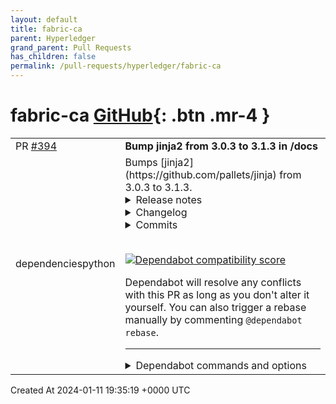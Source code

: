 ```yaml
---
layout: default
title: fabric-ca
parent: Hyperledger
grand_parent: Pull Requests
has_children: false
permalink: /pull-requests/hyperledger/fabric-ca
---
```


# fabric-ca <span class="fs-3 right-align">[GitHub](https://github.com/hyperledger/fabric-ca){: .btn .mr-4 }</span>


<div>
    <table>
        <tr>
            <td>
                PR <a href="https://github.com/hyperledger/fabric-ca/pull/394" class=".btn">#394</a>
            </td>
            <td>
                <b>
                    Bump jinja2 from 3.0.3 to 3.1.3 in /docs
                </b>
            </td>
        </tr>
        <tr>
            <td>
                <span class="chip">dependencies</span><span class="chip">python</span>
            </td>
            <td>
                Bumps [jinja2](https://github.com/pallets/jinja) from 3.0.3 to 3.1.3.
<details>
<summary>Release notes</summary>
<p><em>Sourced from <a href="https://github.com/pallets/jinja/releases">jinja2's releases</a>.</em></p>
<blockquote>
<h2>3.1.3</h2>
<p>This is a fix release for the 3.1.x feature branch.</p>
<ul>
<li>Fix for <a href="https://github.com/pallets/jinja/security/advisories/GHSA-h5c8-rqwp-cp95">GHSA-h5c8-rqwp-cp95</a>. You are affected if you are using <code>xmlattr</code> and passing user input as attribute keys.</li>
<li>Changes: <a href="https://jinja.palletsprojects.com/en/3.1.x/changes/#version-3-1-3">https://jinja.palletsprojects.com/en/3.1.x/changes/#version-3-1-3</a></li>
<li>Milestone: <a href="https://github.com/pallets/jinja/milestone/15?closed=1">https://github.com/pallets/jinja/milestone/15?closed=1</a></li>
</ul>
<h2>3.1.2</h2>
<p>This is a fix release for the <a href="https://github.com/pallets/jinja/releases/tag/3.1.0">3.1.0</a> feature release.</p>
<ul>
<li>Changes: <a href="https://jinja.palletsprojects.com/en/3.1.x/changes/#version-3-1-2">https://jinja.palletsprojects.com/en/3.1.x/changes/#version-3-1-2</a></li>
<li>Milestone: <a href="https://github.com/pallets/jinja/milestone/13?closed=1">https://github.com/pallets/jinja/milestone/13?closed=1</a></li>
</ul>
<h2>3.1.1</h2>
<ul>
<li>Changes: <a href="https://jinja.palletsprojects.com/en/3.1.x/changes/#version-3-1-1">https://jinja.palletsprojects.com/en/3.1.x/changes/#version-3-1-1</a></li>
<li>Milestone: <a href="https://github.com/pallets/jinja/milestone/12?closed=1">https://github.com/pallets/jinja/milestone/12?closed=1</a></li>
</ul>
<h2>3.1.0</h2>
<p>This is a feature release, which includes new features and removes previously deprecated features. The 3.1.x branch is now the supported bugfix branch, the 3.0.x branch has become a tag marking the end of support for that branch. We encourage everyone to upgrade, and to use a tool such as <a href="https://pypi.org/project/pip-tools/">pip-tools</a> to pin all dependencies and control upgrades. We also encourage upgrading to MarkupSafe 2.1.1, the latest version at this time.</p>
<ul>
<li>Changes: <a href="https://jinja.palletsprojects.com/en/3.1.x/changes/#version-3-1-0">https://jinja.palletsprojects.com/en/3.1.x/changes/#version-3-1-0</a></li>
<li>Milestone: <a href="https://github.com/pallets/jinja/milestone/8?closed=1">https://github.com/pallets/jinja/milestone/8?closed=1</a></li>
<li>MarkupSafe changes: <a href="https://markupsafe.palletsprojects.com/en/2.1.x/changes/#version-2-1-1">https://markupsafe.palletsprojects.com/en/2.1.x/changes/#version-2-1-1</a></li>
</ul>
</blockquote>
</details>
<details>
<summary>Changelog</summary>
<p><em>Sourced from <a href="https://github.com/pallets/jinja/blob/main/CHANGES.rst">jinja2's changelog</a>.</em></p>
<blockquote>
<h2>Version 3.1.3</h2>
<p>Released 2024-01-10</p>
<ul>
<li>Fix compiler error when checking if required blocks in parent templates are
empty. :pr:<code>1858</code></li>
<li><code>xmlattr</code> filter does not allow keys with spaces. GHSA-h5c8-rqwp-cp95</li>
<li>Make error messages stemming from invalid nesting of <code>{% trans %}</code> blocks
more helpful. :pr:<code>1918</code></li>
</ul>
<h2>Version 3.1.2</h2>
<p>Released 2022-04-28</p>
<ul>
<li>Add parameters to <code>Environment.overlay</code> to match <code>__init__</code>.
:issue:<code>1645</code></li>
<li>Handle race condition in <code>FileSystemBytecodeCache</code>. :issue:<code>1654</code></li>
</ul>
<h2>Version 3.1.1</h2>
<p>Released 2022-03-25</p>
<ul>
<li>The template filename on Windows uses the primary path separator.
:issue:<code>1637</code></li>
</ul>
<h2>Version 3.1.0</h2>
<p>Released 2022-03-24</p>
<ul>
<li>
<p>Drop support for Python 3.6. :pr:<code>1534</code></p>
</li>
<li>
<p>Remove previously deprecated code. :pr:<code>1544</code></p>
<ul>
<li><code>WithExtension</code> and <code>AutoEscapeExtension</code> are built-in now.</li>
<li><code>contextfilter</code> and <code>contextfunction</code> are replaced by
<code>pass_context</code>. <code>evalcontextfilter</code> and
<code>evalcontextfunction</code> are replaced by <code>pass_eval_context</code>.
<code>environmentfilter</code> and <code>environmentfunction</code> are replaced
by <code>pass_environment</code>.</li>
<li><code>Markup</code> and <code>escape</code> should be imported from MarkupSafe.</li>
<li>Compiled templates from very old Jinja versions may need to be
recompiled.</li>
<li>Legacy resolve mode for <code>Context</code> subclasses is no longer
supported. Override <code>resolve_or_missing</code> instead of</li>
</ul>
</li>
</ul>
<!-- raw HTML omitted -->
</blockquote>
<p>... (truncated)</p>
</details>
<details>
<summary>Commits</summary>
<ul>
<li><a href="https://github.com/pallets/jinja/commit/d9de4bb215fd1cc8092a410fb834c7c4060b1fc1"><code>d9de4bb</code></a> release version 3.1.3</li>
<li><a href="https://github.com/pallets/jinja/commit/50124e16561f17f6c1ec85a692f6551418971cdc"><code>50124e1</code></a> skip test pypi</li>
<li><a href="https://github.com/pallets/jinja/commit/9ea7222ef3f184480be0d0884e30ccfb4172b17b"><code>9ea7222</code></a> use trusted publishing</li>
<li><a href="https://github.com/pallets/jinja/commit/da703f7aae36b1e88baaa20de334d7ff6378fdde"><code>da703f7</code></a> use trusted publishing</li>
<li><a href="https://github.com/pallets/jinja/commit/bce174692547464512383ec40e0f8338b8811983"><code>bce1746</code></a> use trusted publishing</li>
<li><a href="https://github.com/pallets/jinja/commit/7277d8068be593deab3555c7c14f974ada373af1"><code>7277d80</code></a> update pre-commit hooks</li>
<li><a href="https://github.com/pallets/jinja/commit/5c8a10522421270f66376a24ec8e0d6812bc4b14"><code>5c8a105</code></a> Make nested-trans-block exceptions nicer (<a href="https://redirect.github.com/pallets/jinja/issues/1918">#1918</a>)</li>
<li><a href="https://github.com/pallets/jinja/commit/19a55db3b411343309f2faaffaedbb089e841895"><code>19a55db</code></a> Make nested-trans-block exceptions nicer</li>
<li><a href="https://github.com/pallets/jinja/commit/716795349a41d4983a9a4771f7d883c96ea17be7"><code>7167953</code></a> Merge pull request from GHSA-h5c8-rqwp-cp95</li>
<li><a href="https://github.com/pallets/jinja/commit/7dd3680e6eea0d77fde024763657aa4d884ddb23"><code>7dd3680</code></a> xmlattr filter disallows keys with spaces</li>
<li>Additional commits viewable in <a href="https://github.com/pallets/jinja/compare/3.0.3...3.1.3">compare view</a></li>
</ul>
</details>
<br />


[![Dependabot compatibility score](https://dependabot-badges.githubapp.com/badges/compatibility_score?dependency-name=jinja2&package-manager=pip&previous-version=3.0.3&new-version=3.1.3)](https://docs.github.com/en/github/managing-security-vulnerabilities/about-dependabot-security-updates#about-compatibility-scores)

Dependabot will resolve any conflicts with this PR as long as you don't alter it yourself. You can also trigger a rebase manually by commenting `@dependabot rebase`.

[//]: # (dependabot-automerge-start)
[//]: # (dependabot-automerge-end)

---

<details>
<summary>Dependabot commands and options</summary>
<br />

You can trigger Dependabot actions by commenting on this PR:
- `@dependabot rebase` will rebase this PR
- `@dependabot recreate` will recreate this PR, overwriting any edits that have been made to it
- `@dependabot merge` will merge this PR after your CI passes on it
- `@dependabot squash and merge` will squash and merge this PR after your CI passes on it
- `@dependabot cancel merge` will cancel a previously requested merge and block automerging
- `@dependabot reopen` will reopen this PR if it is closed
- `@dependabot close` will close this PR and stop Dependabot recreating it. You can achieve the same result by closing it manually
- `@dependabot show <dependency name> ignore conditions` will show all of the ignore conditions of the specified dependency
- `@dependabot ignore this major version` will close this PR and stop Dependabot creating any more for this major version (unless you reopen the PR or upgrade to it yourself)
- `@dependabot ignore this minor version` will close this PR and stop Dependabot creating any more for this minor version (unless you reopen the PR or upgrade to it yourself)
- `@dependabot ignore this dependency` will close this PR and stop Dependabot creating any more for this dependency (unless you reopen the PR or upgrade to it yourself)
You can disable automated security fix PRs for this repo from the [Security Alerts page](https://github.com/hyperledger/fabric-ca/network/alerts).

</details>
            </td>
        </tr>
    </table>
    <div class="right-align">
        Created At 2024-01-11 19:35:19 +0000 UTC
    </div>
</div>


